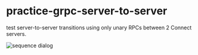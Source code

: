 # practice-grpc-server-to-server

test server-to-server transitions using only unary RPCs between 2 Connect servers.

![sequence dialog](http://www.plantuml.com/plantuml/proxy?src=https://gist.github.com/kusa-mochi/8b0901ba27fe2097a00b764e2ec391a7/raw/7adc289842b202e6ca55eeddedb2dd0d313537a6/server_to_server_connect.puml)
